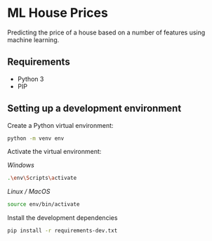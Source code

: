 # ML House Prices

Predicting the price of a house based on a number of features using machine learning.

## Requirements

* Python 3
* PIP

## Setting up a development environment

Create a Python virtual environment:

``` bash
python -m venv env
```

Activate the virtual environment:

*Windows*
```bash
.\env\Scripts\activate
```

*Linux / MacOS*
```bash
source env/bin/activate
```

Install the development dependencies

```bash
pip install -r requirements-dev.txt
```
